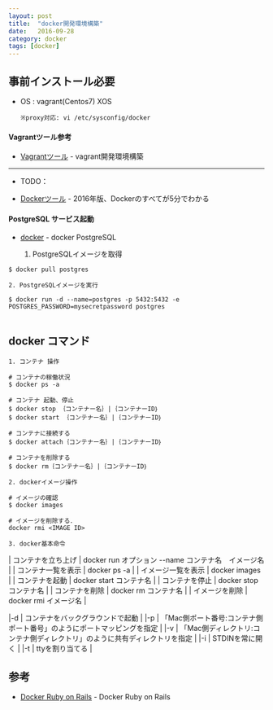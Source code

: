 ```yaml
---
layout: post
title:  "docker開発環境構築"
date:   2016-09-28
category: docker
tags: [docker]
---
```


## 事前インストール必要

- OS : vagrant(Centos7)
       XOS
       
      ※proxy対応: vi /etc/sysconfig/docker


#### Vagrantツール参考

- [Vagrantツール](https://meihaogit.github.io/vagrant/2016/08/31/vagrant-dev.html) - vagrant開発環境構築

---

- TODO：

- [Dockerツール](http://paiza.hatenablog.com/entry/docker_intro) - 2016年版、Dockerのすべてが5分でわかる

#### PostgreSQL サービス起動

- [docker](https://hub.docker.com/_/postgres/) - docker PostgreSQL

    1. PostgreSQLイメージを取得
    
~~~    
$ docker pull postgres   

~~~    
    2. PostgreSQLイメージを実行
    
~~~    
$ docker run -d --name=postgres -p 5432:5432 -e POSTGRES_PASSWORD=mysecretpassword postgres 
    
~~~   

## docker コマンド    

    1. コンテナ 操作
  
~~~ 
# コンテナの稼働状況
$ docker ps -a

# コンテナ 起動、停止
$ docker stop ｛コンテナー名｝|｛コンテナーID｝
$ docker start ｛コンテナー名｝|｛コンテナーID｝ 

# コンテナに接続する
$ docker attach｛コンテナー名｝|｛コンテナーID｝ 

# コンテナを削除する 
$ docker rm｛コンテナー名｝|｛コンテナーID｝ 

~~~    
    2. dockerイメージ操作

~~~    
# イメージの確認
$ docker images

# イメージを削除する．
docker rmi <IMAGE ID>

~~~    

    3. docker基本命令
    
    
| コンテナを立ち上げ | docker run オプション --name コンテナ名　イメージ名  | 
| コンテナ一覧を表示 | docker ps -a                                         | 
| イメージ一覧を表示 | docker images                                        | 
| コンテナを起動 | docker start コンテナ名                                  | 
| コンテナを停止 | docker stop コンテナ名                                   | 
| コンテナを削除 | docker rm コンテナ名                                     | 
| イメージを削除 | docker rmi イメージ名                                    | 


|-d | コンテナをバックグラウンドで起動                                            | 
|-p | 「Mac側ポート番号:コンテナ側ポート番号」のようにポートマッピングを指定      | 
|-v | 「Mac側ディレクトリ:コンテナ側ディレクトリ」のように共有ディレクトリを指定  | 
|-i | STDINを常に開く                                                             | 
|-t | ttyを割り当てる                                                             | 


## 参考

- [Docker Ruby on Rails](http://uxmilk.jp/33604) - Docker Ruby on Rails

